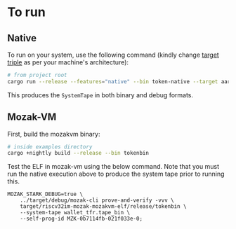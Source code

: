 # To run

## Native

To run on your system, use the following command (kindly change [target triple](https://doc.rust-lang.org/cargo/appendix/glossary.html#target) as per your machine's architecture):

```sh
# from project root
cargo run --release --features="native" --bin token-native --target aarch64-apple-darwin
```

This produces the `SystemTape` in both binary and debug formats.

## Mozak-VM

First, build the mozakvm binary:

```sh
# inside examples directory
cargo +nightly build --release --bin tokenbin
```


Test the ELF in mozak-vm using the below command. Note that you must run
the native execution above to produce the system tape prior to running this.

```
MOZAK_STARK_DEBUG=true \
    ../target/debug/mozak-cli prove-and-verify -vvv \
    target/riscv32im-mozak-mozakvm-elf/release/tokenbin \
    --system-tape wallet_tfr.tape_bin \
    --self-prog-id MZK-0b7114fb-021f033e-0;
```
